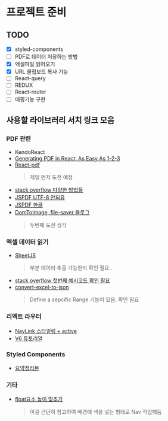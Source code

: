 # 프로젝트 준비

## TODO

- [x] styled-components
- [ ] PDF로 데이터 저장하는 방법
- [x] 엑셀파일 읽어오기
- [x] URL 클립보드 복사 기능
- [ ] React-query
- [ ] REDUX
- [ ] React-router
- [ ] 매핑기능 구현

## 사용할 라이브러리 서치 링크 모음

### PDF 관련

- KendoReact
- [Generating PDF in React: As Easy As 1-2-3](https://www.telerik.com/blogs/generating-pdf-react-easy-as-1-2-3?kw=&cpn=15428364719&gclsrc=aw.ds&&utm_source=google&utm_medium=cpc&utm_campaign=kendo-ui-react-trial-search-bms-APJ&ad_group=DSA+Ad+Group&utm_term=DYNAMIC+SEARCH+ADS&ad_copy=&ad_type=DSA&ad_size=&ad_placement=&gclid=CjwKCAiAlfqOBhAeEiwAYi43FwkORXAIhlqUOR60xqSumx3rCJQfLSmnEFGtEezZj6YkItI9eK28DRoCAaEQAvD_BwE)
- [React-pdf](https://react-pdf.org/)
  > 제일 먼저 도전 예정
- [stack overflow 다양한 방법들](https://stackoverflow.com/questions/44989119/generating-a-pdf-file-from-react-components)
- [JSPDF UTF-8 안되유](https://stackify.dev/464111-how-to-enable-utf-8-in-jspdf-library)
- [JSPDF 한글](https://lts0606.tistory.com/421)
- [DomToImage, file-saver 블로그](https://onlydev.tistory.com/75)
  > 두번째 도전 생각

### 엑셀 데이터 읽기

- [SheetJS](https://github.com/sheetjs/sheetjs)
  > 부분 데이터 추출 가능한지 확인 필요..
- [stack overflow 첫번째 예시코드 확인 필요](https://stackoverflow.com/questions/30383525/defining-a-js-xlsx-cell-range)
- [convert-excel-to-json](https://www.npmjs.com/package/convert-excel-to-json)
  > Define a sepcific Range 기능이 있음. 확인 필요

### 리엑트 라우터

- [NavLink 스타일링 + active](https://yumyumlog.tistory.com/247)
- [V6 튜토리얼](https://velog.io/@velopert/react-router-v6-tutorial)

### Styled Components

- [요약정리본](https://dkje.github.io/2020/10/13/StyledComponents/)

### 기타

- [float요소 높이 맞추기](https://medium.com/@chazwize/html-css-%EA%B0%80%EB%B3%80%EC%A0%81%EC%9D%B8-%EB%86%92%EC%9D%B4%EC%9D%98-2%EA%B0%9C%EC%9D%98-float-%EC%9A%94%EC%86%8C-%EB%86%92%EC%9D%B4-%EB%A7%9E%EC%B6%94%EA%B8%B0-552748d38ae1)

  > 이걸 간단히 참고하여 배경에 색을 넣는 형태로 Nav 작업해둠
